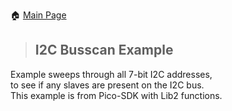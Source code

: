 🏠 [Main Page](../README.md)<br>
>##  I2C Busscan Example

Example sweeps through all 7-bit I2C addresses,<br>
to see if any slaves are present on the I2C bus.<br>
This example is from Pico-SDK with Lib2 functions.<br>


